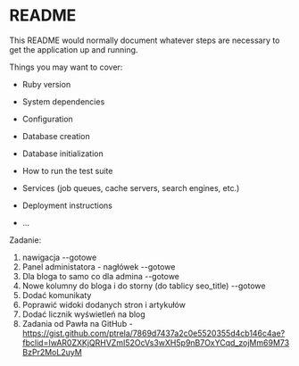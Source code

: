 # README

This README would normally document whatever steps are necessary to get the
application up and running.

Things you may want to cover:

* Ruby version

* System dependencies

* Configuration

* Database creation

* Database initialization

* How to run the test suite

* Services (job queues, cache servers, search engines, etc.)

* Deployment instructions

* ...

Zadanie:
1. nawigacja --gotowe
2. Panel administatora - nagłówek --gotowe
3. Dla bloga to samo co dla admina --gotowe
4. Nowe kolumny do bloga i do storny (do tablicy seo_title) --gotowe
5. Dodać komunikaty
6. Poprawić widoki dodanych stron i artykułów
7. Dodać licznik wyświetleń na blog
8. Zadania od Pawła na GitHub - https://gist.github.com/ptrela/7869d7437a2c0e5520355d4cb146c4ae?fbclid=IwAR0ZXKjQRHVZmI52OcVs3wXH5p9nB7OxYCqd_zojMm69M73BzPr2MoL2uyM